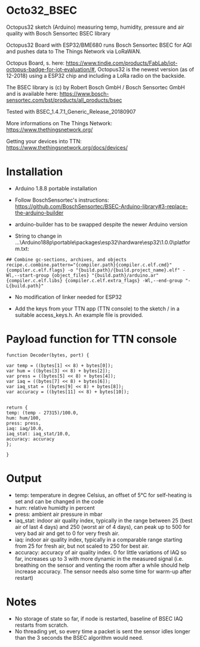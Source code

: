# Octo32_BSEC
Octopus32 sketch (Arduino) measuring temp, humidity, pressure and air quality with Bosch Sensortec BSEC library

Octopus32 Board with ESP32/BME680 runs Bosch Sensortec BSEC for AQI and pushes data to The Things Network via LoRaWAN.

Octopus Board, s. here: https://www.tindie.com/products/FabLab/iot-octopus-badge-for-iot-evaluation/#, Octopus32 is the newest version (as of 12-2018) using a ESP32 chip and including a LoRa radio on the backside.

The BSEC library is (c) by Robert Bosch GmbH / Bosch Sensortec GmbH and is available here: https://www.bosch-sensortec.com/bst/products/all_products/bsec

Tested with BSEC_1.4.7.1_Generic_Release_20180907

More informations on The Things Network: https://www.thethingsnetwork.org/

Getting your devices into TTN: https://www.thethingsnetwork.org/docs/devices/

# Installation

- Arduino 1.8.8 portable installation

- Follow BoschSensortec's instructions: https://github.com/BoschSensortec/BSEC-Arduino-library#3-replace-the-arduino-builder

- arduino-builder has to be swapped despite the newer Arduino version

- String to change in ...\Arduino188p\portable\packages\esp32\hardware\esp32\1.0.0\platform.txt:

~~~~
## Combine gc-sections, archives, and objects
recipe.c.combine.pattern="{compiler.path}{compiler.c.elf.cmd}" {compiler.c.elf.flags} -o "{build.path}/{build.project_name}.elf" -Wl,--start-group {object_files} "{build.path}/arduino.ar" {compiler.c.elf.libs} {compiler.c.elf.extra_flags} -Wl,--end-group "-L{build.path}"
~~~~

- No modification of linker needed for ESP32

- Add the keys from your TTN app (TTN console) to the sketch / in a suitable access_keys.h. An example file is provided.

# Payload function for TTN console
~~~~
function Decoder(bytes, port) {

var temp = ((bytes[1] << 8) + bytes[0]);
var hum = ((bytes[3] << 8) + bytes[2]);
var press = ((bytes[5] << 8) + bytes[4]);
var iaq = ((bytes[7] << 8) + bytes[6]);
var iaq_stat = ((bytes[9] << 8) + bytes[8]);
var accuracy = ((bytes[11] << 8) + bytes[10]);


return {
temp: (temp - 27315)/100.0,
hum: hum/100,
press: press,
iaq: iaq/10.0,
iaq_stat: iaq_stat/10.0,
accuracy: accuracy
};

}
~~~~

# Output
* temp: temperature in degree Celsius, an offset of 5°C for self-heating is set and can be changed in the code
* hum: relative humidty in percent
* press: ambient air pressure in mbar
* iaq_stat: indoor air quality index, typically in the range between 25 (best air of last 4 days) and 250 (worst air of 4 days), can peak up to 500 for very bad air and get to 0 for very fresh air.
* iaq: indoor air quality index, typically in a comparable range starting from 25 for fresh air, but not scaled to 250 for best air.
* accuracy: accuracy of air quality index. 0 for little variations of IAQ so far, increases up to 3 with more dynamic in the measured signal (i.e. breathing on the sensor and venting the room after a while should help increase accuracy. The sensor needs also some time for warm-up after restart)

# Notes
* No storage of state so far, if node is restarted, baseline of BSEC IAQ restarts from scratch.
* No threading yet, so every time a packet is sent the sensor idles longer than the 3 seconds the BSEC algorithm would need.
